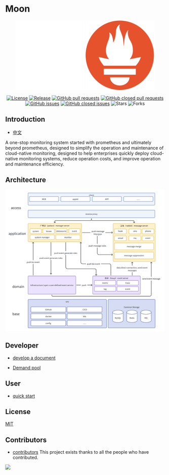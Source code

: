 # Moon

<div align="center">

<span>
<img src="./docs/images/moon.svg" width="220" height="220" alt="logo"/>
<img src="./docs/images/prometheus-logo.svg" width="220" height="220" alt="prometheus"/>
</span>

[![License](https://img.shields.io/github/license/aide-family/moon.svg?style=flat)](https://github.com/aide-family/moon)
[![Release](https://img.shields.io/github/v/release/aide-family/moon?style=flat)](https://github.com/aide-family/moon/releases)
[![GitHub pull requests](https://img.shields.io/github/issues-pr/aide-family/moon?style=flat)](https://github.com/aide-family/moon/pulls)
[![GitHub closed pull requests](https://img.shields.io/github/issues-pr-closed/aide-family/moon?style=flat)](https://github.com/aide-family/moon/pulls?q=is%3Apr+is%3Aclosed)
[![GitHub issues](https://img.shields.io/github/issues/aide-family/moon?style=flat)](https://github.com/aide-family/moon/issues)
[![GitHub closed issues](https://img.shields.io/github/issues-closed/aide-family/moon?style=flat)](https://github.com/aide-family/moon/issues?q=is%3Aissue+is%3Aclosed)
![Stars](https://img.shields.io/github/stars/aide-family/moon?style=flat)
![Forks](https://img.shields.io/github/forks/aide-family/moon?style=flat)
</div>

## Introduction

* [中文](README-zh.md)

A one-stop monitoring system started with prometheus and ultimately beyond prometheus, designed to simplify the operation and maintenance of cloud-native monitoring, designed to help enterprises quickly deploy cloud-native monitoring systems, reduce operation costs, and improve operation and maintenance efficiency.

## Architecture

![architecture-en.png](docs/images/architecture-en.png)

## Developer

* [develop a document](https://byiraveryh.feishu.cn/docx/NDdadBoeoo7JWuxCMjIc3RtinTe?from=from_copylink)

* [Demand pool](https://byiraveryh.feishu.cn/docx/SaFMd58DboPAg7xeoOZc0M6Wn7f?from=from_copylink)

## User

* [quick start](docs/i18n/quick-start.md)

## License

[MIT](LICENSE)

## Contributors

* [contributors](https://github.com/aide-family/moon/graphs/contributors) This project exists thanks to all the people who have contributed.

<a href="https://github.com/aide-family/moon/graphs/contributors"><img src="https://contributors-img.web.app/image?repo=aide-family/moon" /></a>